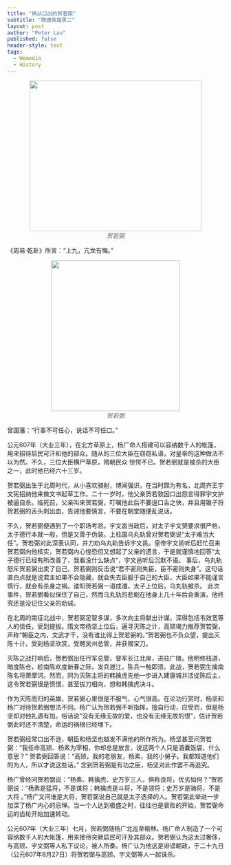 ```yaml
---
title: "祸从口出的贺若弼"
subtitle: "隋唐英雄录二"
layout: post
author: "Peter Lau"
published: false
header-style: text
tags:
  - Wemedia
  - History
---
```




<figure style="text-align: center">
    <img class="sui dynasty" src="http://t0lxshosx.hd-bkt.clouddn.com/blog/wemedia/history/%E8%B4%BA%E8%8B%A5%E5%BC%BC/sloth_creep_tree_Dramatic_close-up_of_Chinese_general_He_Ruob_3fa3a490-da50-4246-aa00-f794fb83fa16_1.png" width="400" height="350">
    <figcaption style="font-style: italic; color: #666;">贺若弼</figcaption>
</figure>



《周易·乾卦》所言：“上九，亢龙有悔。”



<figure style="text-align: center">
    <img class="Steve Jobs and Steve Wozniak" src="http://t0lxshosx.hd-bkt.clouddn.com/blog/wemedia/history/%E8%B4%BA%E8%8B%A5%E5%BC%BC/11385343fbf2b211931335220cd472380cd791232018.webp" width="300" height="350">
    <figcaption style="font-style: italic; color: #666;">贺若弼</figcaption>
</figure>


​​曾国藩：“行事不可任心，说话不可任口。”​

公元607年（大业三年），在北方草原上，杨广命人搭建可以容纳数千人的帐篷，用来招待启民可汗和他的部众。随从的三位大臣在窃窃私语，对皇帝的这种做法不以为然。不久，三位大臣横尸草原，隋朝民众
惊愕不已。贺若弼就是被杀的大臣之一，此时他已经六十三岁。

贺若弼出生于北周时代，从小喜欢骑射，博闻强识，在当时颇为有名，北周齐王宇文宪招纳他来做文书起草工作。二十一岁时，他父亲贺若敦因口出怨言得罪宇文护被逼自杀。临死前，父亲叫来贺若弼，叮嘱他此后不要逞口舌之快，并且用锥子将贺若弼的舌头刺出血，告诫他要慎言，不要在朝堂随便乱说话。

不久，贺若弼便遇到了一个职场考验。宇文邕当政后，对太子宇文赟要求很严格，太子德行本就一般，但是又善于伪装。上柱国乌丸轨曾对贺若弼说“太子难当大任”。贺若弼对此深表认同，并力劝乌丸轨告诉宇文邕。皇帝宇文邕听后赶忙召来贺若弼向他核实，贺若弼内心惶恐但又想起了父亲的遗言，于是就谨慎地回答“太子德行已经有所改善了，我看没什么缺点”，宇文邕听后沉默不语。
事后，乌丸轨怒斥贺若弼出卖了自己，贺若弼则反击说“君不密则失臣，臣不密则失身”。这句话直白点就是说君主如果不会隐藏，就会失去臣服于自己的大臣，大臣如果不能谨言慎行，就会有杀身之祸。谁知贺若弼一语成谶，太子上位后，乌丸轨被杀。
此次事件，贺若弼看似保住了自己，然而乌丸轨的悲剧在他身上几十年后会重演，他终究还是没记住父亲的劝诫。

在北周的南征北战中，贺若弼足智多谋，多次向主将献出计谋，深得包括韦效宽等人的信任，受到提拔。隋文帝杨坚上位后，遍寻灭陈之计，高颎竭力推荐贺若弼，声称“朝臣之内，文武才干，没有谁比得上贺若弼的。”贺若弼也不负众望，提出灭陈十计，受到杨坚欣赏，受聘吴州总管，并获赠宝刀。

灭陈之战打响后，贺若弼出任行军总管，督军长江北岸，进驻广陵。他明修栈道，暗度陈仓，趁南陈欢度新春之际，发兵渡江，陈兵一触即溃。此战，贺若弼生擒南陈名将萧摩诃。然而，同为灭陈主将的韩擒虎先他一步进入建康城并活捉陈后主，这令贺若弼很是愤恨，甚至拔刀相向，想和韩擒虎决斗。

作为灭陈而归的英雄，贺若弼心里很是不服气，心气很高。在论功行赏时，杨坚和杨广对待贺若弼想法不同。杨广认为贺若弼不听指挥，擅自行动，应受罚，但是杨坚却对他礼遇有加。俗话说“没有无缘无故的爱，也没有无缘无故的恨”，估计贺若弼此时还不清楚，命运的祸根已经埋下。

贺若弼经常口出不逊，朝臣和杨坚也越发不满他的所作所为。杨坚甚至问贺若弼：“我任命高颎、杨素为宰相，你却总是放言，说这两个人只是酒囊饭袋，什么意思？” 贺若弼回答说：“高颎，我的老朋友，杨素，我的小舅子。我都知道他们的为人，所以才说这些话。” 念到贺若弼是有功之臣，杨坚对此作罢不再追究。

杨广曾经问贺若弼说：“杨素、韩擒虎、史万岁三人，俱称良将，优劣如何？”贺若弼说：“杨素是猛将，不是谋将；韩擒虎是斗将，不是领将；史万岁是骑将，不是大将 。”杨广又问谁是大将，贺若弼说自己就是太子选择的人。贺若弼此举进一步加深了杨广内心的忌惮。当一个人达到极盛之时，往往也是衰败的开始，贺若弼命运的齿轮开始加速转动。

公元607年（大业三年）七月，贺若弼随杨广北巡至榆林。杨广命人制造了一个可容纳数千人的大帐篷，用来接待突厥启民可汗及其部众。贺若弼认为这太过奢侈，与高颎、宇文弼等人私下议论，被人所奏。杨广认为他这是诽谤朝政，于二十九日（公元607年8月27日）将贺若弼与高颎、宇文弼等人一起诛杀。










